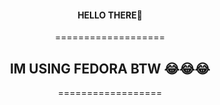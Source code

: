 <div align="center">
  <h4>HELLO THERE👋</h4>

  ===================
  <h2>IM USING FEDORA BTW 😂😂😂</h2>
  ==================
</div>

